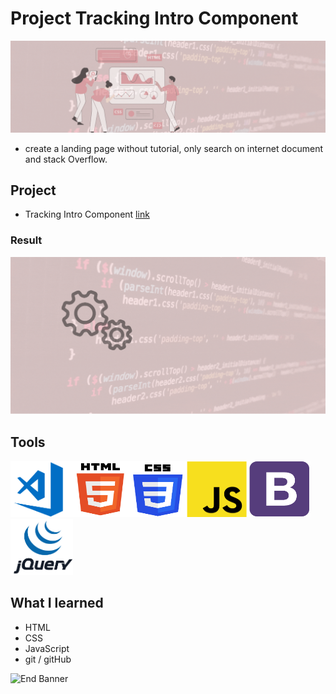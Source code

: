 # Project Tracking Intro Component

![Begin Banner](Documentation/top-1200x350.gif)

* create a landing page without tutorial, only search on internet document and stack Overflow.

## Project
* Tracking Intro Component [link](https://github.com/pittyh6/project_tracking_intro_component)

### Result
![Middle Banner](Documentation/Under_Development.gif)

## Tools
<img src= Documentation/vscode.png  height="90" width="100"><img src= Documentation/html.png  height="90" width="90"><img src= Documentation/css.png  height="90" width="90"><img src= Documentation/js.png  height="90" width="100"><img src= Documentation/bootstrap.png  height="90" width="100"><img src= Documentation/jquery.png  height="90" width="100">

## What I learned
* HTML
* CSS
* JavaScript
* git / gitHub


![End Banner](Documentation/botton-1200x350.gif)